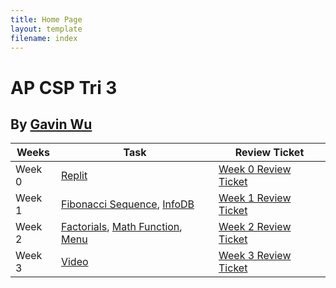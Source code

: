 ```yaml
---
title: Home Page
layout: template
filename: index
--- 
```


# AP CSP Tri 3

## By [Gavin Wu](https://github.com/GavinYWu)

|Weeks|Task|Review Ticket|
| - | - | - |
|Week 0|[Replit](https://replit.com/@GavinWu3/Gavin-2#)|[Week 0 Review Ticket](https://github.com/GavinYWu/Gavin/issues/1)|
|Week 1|[Fibonacci Sequence](https://replit.com/@GavinWu3/Gavin-1#week1/fibonacci.py), [InfoDB](https://replit.com/@GavinWu3/Gavin-1#week1/infodb.py)|[Week 1 Review Ticket](https://github.com/GavinYWu/Gavin/issues/2)|
|Week 2|[Factorials](https://replit.com/@GavinWu3/Gavin#week2/factorial.py), [Math Function](https://replit.com/@GavinWu3/Gavin#week2/prime.py), [Menu](https://replit.com/@GavinWu3/Gavin#menu.py)|[Week 2 Review Ticket](https://github.com/GavinYWu/Gavin/issues/3)|
|Week 3|[Video](https://www.loom.com/share/c20a904550a6479c92c88cdda5652dde)|[Week 3 Review Ticket](https://github.com/GavinYWu/Gavin/issues/4)|
